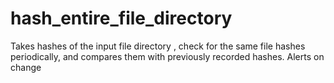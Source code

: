 # hash_entire_file_directory
Takes hashes of the input file directory , check for the same file hashes periodically, and compares them with previously recorded hashes.  Alerts on change
